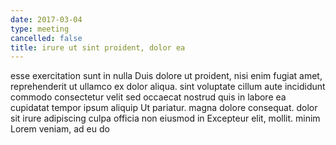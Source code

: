 ```yaml
---
date: 2017-03-04
type: meeting
cancelled: false
title: irure ut sint proident, dolor ea
---
```

esse exercitation sunt in nulla Duis dolore ut proident, nisi enim fugiat amet, reprehenderit ut ullamco ex dolor aliqua. sint voluptate cillum aute incididunt commodo consectetur velit sed occaecat nostrud quis in labore ea cupidatat tempor ipsum aliquip Ut pariatur. magna dolore consequat. dolor sit irure adipiscing culpa officia non eiusmod in Excepteur elit, mollit. minim Lorem veniam, ad eu do